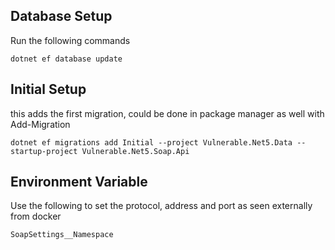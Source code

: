﻿## Database Setup

Run the following commands


```dotnet ef database update```

## Initial Setup

this adds the first migration, could be done in package manager as well with Add-Migration

```dotnet ef migrations add Initial --project Vulnerable.Net5.Data --startup-project Vulnerable.Net5.Soap.Api```


## Environment Variable

Use the following to set the protocol, address and port as seen externally from docker

```SoapSettings__Namespace```
